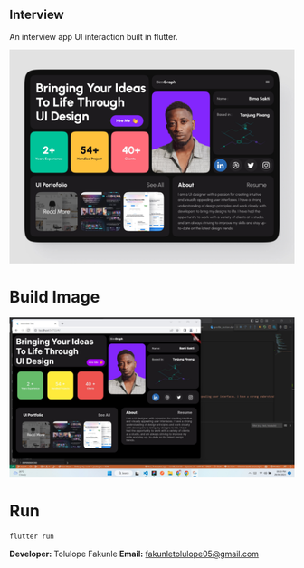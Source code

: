 ## Interview

An interview app UI interaction built in flutter.

![HomePage](./pictures/interview.jpg)

# Build Image

![HomePage](./pictures/build.jpg)

# Run

```bash
flutter run
```

**Developer:** Tolulope Fakunle
**Email:** fakunletolulope05@gmail.com



